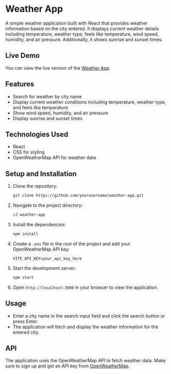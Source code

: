 # Weather App

A simple weather application built with React that provides weather information based on the city entered. It displays current weather details including temperature, weather type, feels like temperature, wind speed, humidity, and air pressure. Additionally, it shows sunrise and sunset times.

## Live Demo

You can view the live version of the [Weather App](https://simple-weather-website-eight.vercel.app/).

## Features

- Search for weather by city name
- Display current weather conditions including temperature, weather type, and feels like temperature
- Show wind speed, humidity, and air pressure
- Display sunrise and sunset times

## Technologies Used

- React
- CSS for styling
- OpenWeatherMap API for weather data

## Setup and Installation

1. Clone the repository:

    ```bash
    git clone https://github.com/yourusername/weather-app.git
    ```

2. Navigate to the project directory:

    ```bash
    cd weather-app
    ```

3. Install the dependencies:

    ```bash
    npm install
    ```

4. Create a `.env` file in the root of the project and add your OpenWeatherMap API key:

    ```env
    VITE_API_KEY=your_api_key_here
    ```

5. Start the development server:

    ```bash
    npm start
    ```

6. Open `http://localhost:3000` in your browser to view the application.

## Usage

- Enter a city name in the search input field and click the search button or press Enter.
- The application will fetch and display the weather information for the entered city.

## API

The application uses the OpenWeatherMap API to fetch weather data. Make sure to sign up and get an API key from [OpenWeatherMap](https://openweathermap.org/api).
